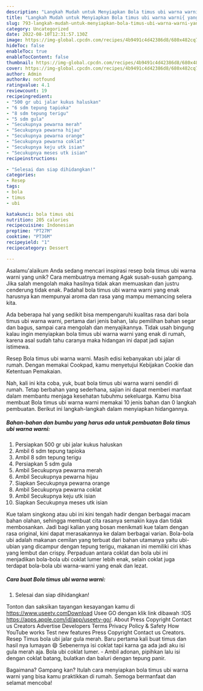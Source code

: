 ```yaml
---
description: "Langkah Mudah untuk Menyiapkan Bola timus ubi warna warni{ yang Enak"
title: "Langkah Mudah untuk Menyiapkan Bola timus ubi warna warni{ yang Enak"
slug: 793-langkah-mudah-untuk-menyiapkan-bola-timus-ubi-warna-warni-yang-enak
category: Uncategorized
date: 2022-08-10T12:31:57.130Z
image: https://img-global.cpcdn.com/recipes/4b9491c4d42386d8/680x482cq70/bola-timus-ubi-warna-warni-foto-resep-utama.jpg
hideToc: false
enableToc: true
enableTocContent: false
thumbnail: https://img-global.cpcdn.com/recipes/4b9491c4d42386d8/680x482cq70/bola-timus-ubi-warna-warni-foto-resep-utama.jpg
cover: https://img-global.cpcdn.com/recipes/4b9491c4d42386d8/680x482cq70/bola-timus-ubi-warna-warni-foto-resep-utama.jpg
author: Admin
authorAv: notfound
ratingvalue: 4.1
reviewcount: 19
recipeingredient:
- "500 gr ubi jalar kukus haluskan"
- "6 sdm tepung tapioka"
- "8 sdm tepung terigu"
- "5 sdm gula"
- "Secukupnya pewarna merah"
- "Secukupnya pewarna hijau"
- "Secukupnya pewarna orange"
- "Secukupnya pewarna coklat"
- "Secukupnya keju utk isian"
- "Secukupnya meses utk isian"
recipeinstructions:

- "Selesai dan siap dihidangkan!"
categories:
- Resep
tags:
- bola
- timus
- ubi

katakunci: bola timus ubi 
nutrition: 205 calories
recipecuisine: Indonesian
preptime: "PT27M"
cooktime: "PT36M"
recipeyield: "1"
recipecategory: Dessert

---
```



Asalamu'alaikum Anda sedang mencari inspirasi resep bola timus ubi warna warni yang unik? Cara membuatnya memang Agak susah-susah gampang. Jika salah mengolah maka hasilnya tidak akan memuaskan dan justru cenderung tidak enak. Padahal bola timus ubi warna warni yang enak harusnya kan mempunyai aroma dan rasa yang mampu memancing selera kita.


Ada beberapa hal yang sedikit bisa mempengaruhi kualitas rasa dari bola timus ubi warna warni, pertama dari jenis bahan, lalu pemilihan bahan segar dan bagus, sampai cara mengolah dan menyajikannya. Tidak usah bingung kalau ingin menyiapkan bola timus ubi warna warni yang enak di rumah, karena asal sudah tahu caranya maka hidangan ini dapat jadi sajian istimewa.

Resep Bola timus ubi warna warni. Masih edisi kebanyakan ubi jalar di rumah. Dengan memakai Cookpad, kamu menyetujui Kebijakan Cookie dan Ketentuan Pemakaian.


Nah, kali ini kita coba, yuk, buat bola timus ubi warna warni sendiri di rumah. Tetap berbahan yang sederhana, sajian ini dapat memberi manfaat dalam membantu menjaga kesehatan tubuhmu sekeluarga. Kamu bisa membuat Bola timus ubi warna warni memakai 10 jenis bahan dan 0 langkah pembuatan. Berikut ini langkah-langkah dalam menyiapkan hidangannya.

<!--inarticleads1-->

##### Bahan-bahan dan bumbu yang harus ada untuk pembuatan Bola timus ubi warna warni:

1. Persiapkan 500 gr ubi jalar kukus haluskan
1. Ambil 6 sdm tepung tapioka
1. Ambil 8 sdm tepung terigu
1. Persiapkan 5 sdm gula
1. Ambil Secukupnya pewarna merah
1. Ambil Secukupnya pewarna hijau
1. Siapkan Secukupnya pewarna orange
1. Ambil Secukupnya pewarna coklat
1. Ambil Secukupnya keju utk isian
1. Siapkan Secukupnya meses utk isian


Kue talam singkong atau ubi ini kini tengah hadir dengan berbagai macam bahan olahan, sehingga membuat cita rasanya semakin kaya dan tidak membosankan. Jadi bagi kalian yang bosan menikmati kue talam dengan rasa original, kini dapat merasakannya ke dalam berbagai varian. Bola-bola ubi adalah makanan cemilan yang terbuat dari bahan utamanya yaitu ubi-ubian yang dicampur dengan tepung terigu, makanan ini memiliki ciri khas yang lembut dan crispy. Perpaduan antara coklat dan bola ubi ini menjadikan bola-bola ubi coklat lumer lebih enak, selain coklat juga terdapat bola-bola ubi warna-warni yang enak dan lezat. 

<!--inarticleads2-->

##### Cara buat Bola timus ubi warna warni:


1. Selesai dan siap dihidangkan!

Tonton dan saksikan tayangan kesayangan kamu di https://www.useetv.comDownload Usee GO dengan klik link dibawah :IOS https://apps.apple.com/id/app/useetv-go/. About Press Copyright Contact us Creators Advertise Developers Terms Privacy Policy &amp; Safety How YouTube works Test new features Press Copyright Contact us Creators. Resep Timus bola ubi jalar gula merah. Baru pertama kali buat timus dan hasil nya lumayan 😄 Sebenernya isi coklat tapi karna ga ada jadi aku isi gula merah aja. Bola ubi coklat lumer. - Ambil adonan, pipihkan lalu isi dengan coklat batang, bulatkan dan baluri dengan tepung panir. 

Bagaimana? Gampang kan? Itulah cara menyiapkan bola timus ubi warna warni yang bisa kamu praktikkan di rumah. Semoga bermanfaat dan selamat mencoba!
